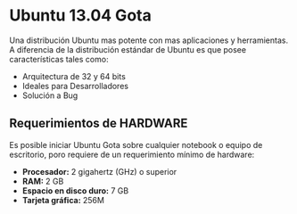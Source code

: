 Ubuntu 13.04 Gota
=================

Una distribución Ubuntu mas potente con mas aplicaciones y herramientas. A diferencia de la distribución estándar de Ubuntu es que posee características tales como:
  * Arquitectura de 32 y 64 bits
  * Ideales para Desarrolladores
  * Solución a Bug

Requerimientos de HARDWARE
--------------------------
Es posible iniciar Ubuntu Gota sobre cualquier notebook o equipo de escritorio, poro requiere de un requerimiento mínimo de hardware:
  * **Procesador:** 2 gigahertz (GHz) o superior
  * **RAM:** 2 GB
  * **Espacio en disco duro:** 7 GB
  * **Tarjeta gráfica:** 256M
